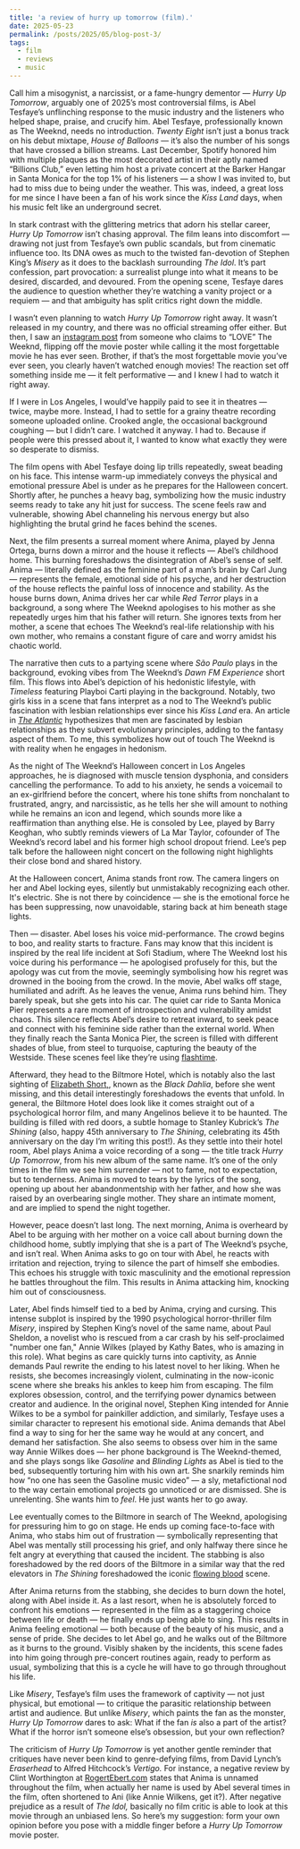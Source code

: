 ```yaml
---
title: 'a review of hurry up tomorrow (film).'
date: 2025-05-23
permalink: /posts/2025/05/blog-post-3/
tags:
  - film
  - reviews
  - music
---
```


Call him a misogynist, a narcissist, or a fame-hungry dementor — _Hurry Up Tomorrow_, arguably one of 2025’s most controversial films, is Abel Tesfaye’s unflinching response to the music industry and the listeners who helped shape, praise, and crucify him.
Abel Tesfaye, professionally known as The Weeknd, needs no introduction. _Twenty Eight_ isn’t just a bonus track on his debut mixtape, _House of Balloons_ — it’s also the number of his songs that have crossed a billion streams. Last December, Spotify honored him with multiple plaques as the most decorated artist in their aptly named “Billions Club,” even letting him host a private concert at the Barker Hangar in Santa Monica for the top 1% of his listeners — a show I was invited to, but had to miss due to being under the weather. This was, indeed, a great loss for me since I have been a fan of his work since the _Kiss Land_ days, when his music felt like an underground secret.

In stark contrast with the glittering metrics that adorn his stellar career, _Hurry Up Tomorrow_ isn’t chasing approval. The film leans into discomfort — drawing not just from Tesfaye’s own public scandals, but from cinematic influence too. Its DNA owes as much to the twisted fan-devotion of Stephen King’s _Misery_ as it does to the backlash surrounding _The Idol_. It’s part confession, part provocation: a surrealist plunge into what it means to be desired, discarded, and devoured. From the opening scene, Tesfaye dares the audience to question whether they’re watching a vanity project or a requiem — and that ambiguity has split critics right down the middle.

I wasn’t even planning to watch _Hurry Up Tomorrow_ right away. It wasn’t released in my country, and there was no official streaming offer either. But then, I saw an [instagram post](https://www.instagram.com/p/DJuleXhh0jP/) from someone who claims to “LOVE” The Weeknd, flipping off the movie poster while calling it the most forgettable movie he has ever seen. Brother, if that’s the most forgettable movie you’ve ever seen, you clearly haven’t watched enough movies! The reaction set off something inside me — it felt performative — and I knew I had to watch it right away.

If I were in Los Angeles, I would’ve happily paid to see it in theatres — twice, maybe more. Instead, I had to settle for a grainy theatre recording someone uploaded online. Crooked angle, the occasional background coughing — but I didn’t care. I watched it anyway. I had to. Because if people were this pressed about it, I wanted to know what exactly they were so desperate to dismiss.

The film opens with Abel Tesfaye doing lip trills repeatedly, sweat beading on his face. This intense warm-up immediately conveys the physical and emotional pressure Abel is under as he prepares for the Halloween concert. Shortly after, he punches a heavy bag, symbolizing how the music industry seems ready to take any hit just for success. The scene feels raw and vulnerable, showing Abel channeling his nervous energy but also highlighting the brutal grind he faces behind the scenes.

Next, the film presents a surreal moment where Anima, played by Jenna Ortega, burns down a mirror and the house it reflects — Abel’s childhood home. This burning foreshadows the disintegration of Abel’s sense of self. Anima — literally defined as the feminine part of a man’s brain by Carl Jung — represents the female, emotional side of his psyche, and her destruction of the house reflects the painful loss of innocence and stability. As the house burns down, Anima drives her car while _Red Terror_ plays in a background, a song where The Weeknd apologises to his mother as she repeatedly urges him that his father will return. She ignores texts from her mother, a scene that echoes The Weeknd’s real-life relationship with his own mother, who remains a constant figure of care and worry amidst his chaotic world.

The narrative then cuts to a partying scene where _São Paulo_ plays in the background, evoking vibes from The Weeknd’s _Dawn FM Experience_ short film. This flows into Abel’s depiction of his hedonistic lifestyle, with _Timeless_ featuring Playboi Carti playing in the background. Notably, two girls kiss in a scene that fans interpret as a nod to The Weeknd’s public fascination with lesbian relationships ever since his _Kiss Land_ era. An article in [ _The Atlantic_](https://www.theatlantic.com/health/archive/2016/03/straight-men-and-lesbian-porn/472521/) hypothesizes that men are fascinated by lesbian relationships as they subvert evolutionary principles, adding to the fantasy aspect of them. To me, this symbolizes how out of touch The Weeknd is with reality when he engages in hedonism. 

As the night of The Weeknd’s Halloween concert in Los Angeles approaches, he is diagnosed with muscle tension dysphonia, and considers cancelling the performance. To add to his anxiety, he sends a voicemail to an ex-girlfriend before the concert, where his tone shifts from nonchalant to frustrated, angry, and narcissistic, as he tells her she will amount to nothing while he remains an icon and legend, which sounds more like a reaffirmation than anything else. He is consoled by Lee, played by Barry Keoghan, who subtly reminds viewers of La Mar Taylor, cofounder of The Weeknd’s record label and his former high school dropout friend. Lee’s pep talk before the halloween night concert on the following night highlights their close bond and shared history.

At the Halloween concert, Anima stands front row. The camera lingers on her and Abel locking eyes, silently but unmistakably recognizing each other. It's electric. She is not there by coincidence — she is the emotional force he has been suppressing, now unavoidable, staring back at him beneath stage lights.

Then — disaster. Abel loses his voice mid-performance. The crowd begins to boo, and reality starts to fracture. Fans may know that this incident is inspired by the real life incident at Sofi Stadium, where The Weeknd lost his voice during his performance — he apologised profusely for this, but the apology was cut from the movie, seemingly symbolising how his regret was drowned in the booing from the crowd. In the movie, Abel walks off stage, humiliated and adrift. As he leaves the venue, Anima runs behind him. They barely speak, but she gets into his car. The quiet car ride to Santa Monica Pier represents a rare moment of introspection and vulnerability amidst chaos. This silence reflects Abel’s desire to retreat inward, to seek peace and connect with his feminine side rather than the external world. When they finally reach the Santa Monica Pier, the screen is filled with different shades of blue, from steel to turquoise, capturing the beauty of the Westside. These scenes feel like they’re using [flashtime](https://arrow.fandom.com/wiki/Flashtime).

Afterward, they head to the Biltmore Hotel, which is notably also the last sighting of [Elizabeth Short,](https://en.wikipedia.org/wiki/Black_Dahlia), known as the _Black Dahlia_, before she went missing, and this detail interestingly foreshadows the events that unfold. In general, the Biltmore Hotel does look like it comes straight out of a psychological horror film, and many Angelinos believe it to be haunted. The building is filled with red doors, a subtle homage to Stanley Kubrick’s _The Shining_ (also, happy 45th anniversary to _The Shining_, celebrating its 45th anniversary on the day I’m writing this post!). As they settle into their hotel room, Abel plays Anima a voice recording of a song — the title track _Hurry Up Tomorrow_, from his new album of the same name. It’s one of the only times in the film we see him surrender — not to fame, not to expectation, but to tenderness. Anima is moved to tears by the lyrics of the song, opening up about her abandonmentship with her father, and how she was raised by an overbearing single mother. They share an intimate moment, and are implied to spend the night together.

However, peace doesn’t last long. The next morning, Anima is overheard by Abel to be arguing with her mother on a voice call about burning down the childhood home, subtly implying that she is a part of The Weeknd’s psyche, and isn’t real. When Anima asks to go on tour with Abel, he reacts with irritation and rejection, trying to silence the part of himself she embodies. This echoes his struggle with toxic masculinity and the emotional repression he battles throughout the film. This results in Anima attacking him, knocking him out of consciousness. 

Later, Abel finds himself tied to a bed by Anima, crying and cursing. This intense subplot is inspired by the 1990 psychological horror-thriller film _Misery_, inspired by Stephen King’s novel of the same name, about Paul Sheldon, a novelist who is rescued from a car crash by his self-proclaimed "number one fan," Annie Wilkes (played by Kathy Bates, who is amazing in this role). What begins as care quickly turns into captivity, as Annie demands Paul rewrite the ending to his latest novel to her liking. When he resists, she becomes increasingly violent, culminating in the now-iconic scene where she breaks his ankles to keep him from escaping. The film explores obsession, control, and the terrifying power dynamics between creator and audience. In the original novel, Stephen King intended for Annie Wilkes to be a symbol for painkiller addiction, and similarly, Tesfaye uses a similar character to represent his emotional side. Anima demands that Abel find a way to sing for her the same way he would at any concert, and demand her satisfaction. She also seems to obsess over him in the same way Annie Wilkes does — her phone background is The Weeknd-themed, and she plays songs like _Gasoline_ and _Blinding Lights_ as Abel is tied to the bed, subsequently torturing him with his own art. She snarkily reminds him how “no one has seen the Gasoline music video” — a sly, metafictional nod to the way certain emotional projects go unnoticed or are dismissed. She is unrelenting. She wants him to _feel_. He just wants her to go away.

Lee eventually comes to the Biltmore in search of The Weeknd, apologising for pressuring him to go on stage. He ends up coming face-to-face with Anima, who stabs him out of frustration — symbolically representing that Abel was mentally still processing his grief, and only halfway there since he felt angry at everything that caused the incident. The stabbing is also foreshadowed by the red doors of the Biltmore in a similar way that the red elevators in _The Shining_ foreshadowed the iconic [flowing blood](https://www.youtube.com/watch?v=a_HM9UOaR9Y) scene.

After Anima returns from the stabbing, she decides to burn down the hotel, along with Abel inside it. As a last resort, when he is absolutely forced to confront his emotions — represented in the film as a staggering choice between life or death — he finally ends up being able to sing. This results in Anima feeling emotional — both because of the beauty of his music, and a sense of pride. She decides to let Abel go, and he walks out of the Biltmore as it burns to the ground. Visibly shaken by the incidents, this scene fades into him going through pre-concert routines again, ready to perform as usual, symbolizing that this is a cycle he will have to go through throughout his life. 

Like _Misery_, Tesfaye’s film uses the framework of captivity — not just physical, but emotional — to critique the parasitic relationship between artist and audience. But unlike _Misery_, which paints the fan as the monster, _Hurry Up Tomorrow_ dares to ask: What if the fan _is_ also a part of the artist? What if the horror isn’t someone else’s obsession, but your own reflection? 

The criticism of _Hurry Up Tomorrow_ is yet another gentle reminder that critiques have never been kind to genre-defying films, from David Lynch’s _Eraserhead_ to Alfred Hitchcock’s _Vertigo._ For instance, a negative review by Clint Worthington at [RogertEbert.com](https://www.rogerebert.com/reviews/hurry-up-tomorrow-weeknd-jenna-ortega-movie-review-2025#google_vignette) states that Anima is unnamed throughout the film, when actually her name is used by Abel several times in the film, often shortened to Ani (like Annie Wilkens, get it?). After negative prejudice as a result of _The Idol,_ basically no film critic is able to look at this movie through an unbiased lens. So here’s my suggestion: form your own opinion before you pose with a middle finger before a _Hurry Up Tomorrow_ movie poster. 
